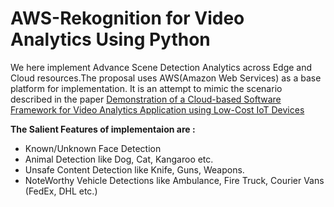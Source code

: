 # AWS-Rekognition for Video Analytics Using Python
We here implement Advance Scene Detection Analytics across Edge and Cloud resources.The proposal uses AWS(Amazon Web Services) as a base platform for implementation.
It is an attempt to mimic the scenario described in the paper 
[Demonstration of a Cloud-based Software Framework for Video Analytics Application using Low-Cost IoT Devices](https://arxiv.org/abs/2010.07680)

**The Salient Features of implementaion are :** 
* Known/Unknown Face Detection
* Animal Detection like Dog, Cat, Kangaroo etc.
* Unsafe Content Detection like Knife, Guns, Weapons.
* NoteWorthy Vehicle Detections like Ambulance, Fire Truck, Courier Vans (FedEx, DHL etc.)
